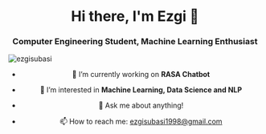 <h1 align="center">Hi there, I'm Ezgi 👋</h1>

<h3 align="center">Computer Engineering Student, Machine Learning Enthusiast</h3>

<p align="left"> <img src="https://komarev.com/ghpvc/?username=ezgisubasi&color=blueviolet" color="blueviolet" alt="ezgisubasi" /> </p>


<center> 

- 🔭 I’m currently working on **RASA Chatbot**
	
- 🌱 I’m interested in **Machine Learning, Data Science and NLP** 
	
- 💬 Ask me about anything!
	
- 📫 How to reach me: ezgisubasi1998@gmail.com 

</center> 

